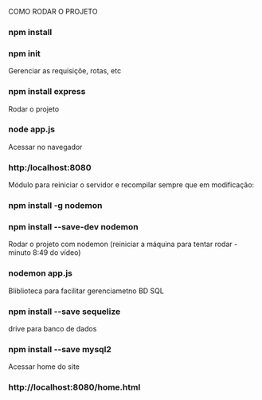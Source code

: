 COMO RODAR O PROJETO
### npm install
### npm init

Gerenciar as requisiçõe, rotas, etc
### npm install express

Rodar o projeto
### node app.js

Acessar no navegador
### http:/localhost:8080

Módulo para reiniciar o servidor e recompilar sempre que em modificação:
### npm install -g nodemon
### npm install --save-dev nodemon

Rodar o projeto com nodemon (reiniciar a máquina para tentar rodar - minuto 8:49 do vídeo)
### nodemon app.js  

Bliblioteca para facilitar gerenciametno BD SQL
### npm install --save sequelize

drive para banco de dados
### npm install --save mysql2

Acessar home do site
### http://localhost:8080/home.html